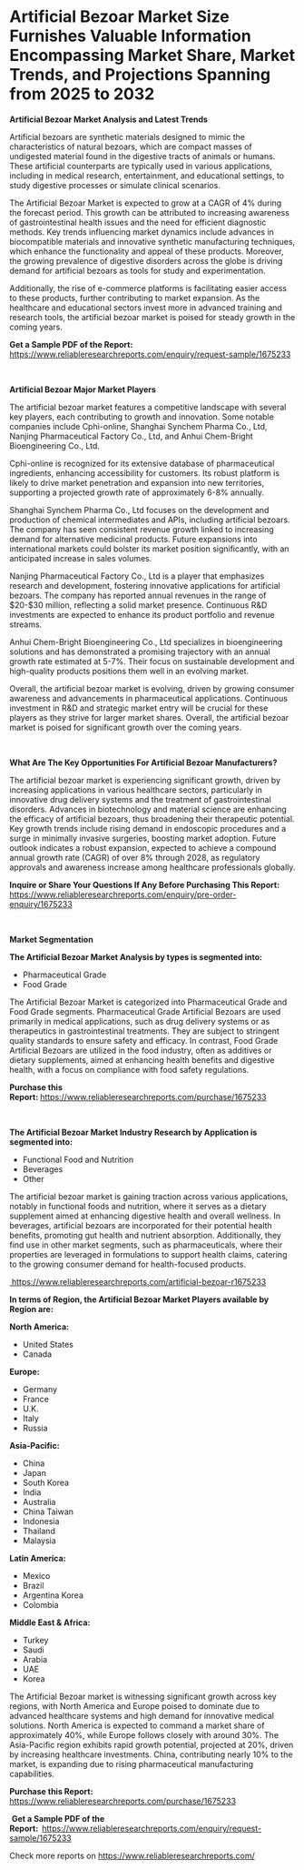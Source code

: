 <p><h1>Artificial Bezoar Market Size Furnishes Valuable Information Encompassing Market Share, Market Trends, and Projections Spanning from 2025 to 2032</h1></p><p><strong>Artificial Bezoar Market Analysis and Latest Trends</strong></p>
<p><p>Artificial bezoars are synthetic materials designed to mimic the characteristics of natural bezoars, which are compact masses of undigested material found in the digestive tracts of animals or humans. These artificial counterparts are typically used in various applications, including in medical research, entertainment, and educational settings, to study digestive processes or simulate clinical scenarios.</p><p>The Artificial Bezoar Market is expected to grow at a CAGR of 4% during the forecast period. This growth can be attributed to increasing awareness of gastrointestinal health issues and the need for efficient diagnostic methods. Key trends influencing market dynamics include advances in biocompatible materials and innovative synthetic manufacturing techniques, which enhance the functionality and appeal of these products. Moreover, the growing prevalence of digestive disorders across the globe is driving demand for artificial bezoars as tools for study and experimentation.</p><p>Additionally, the rise of e-commerce platforms is facilitating easier access to these products, further contributing to market expansion. As the healthcare and educational sectors invest more in advanced training and research tools, the artificial bezoar market is poised for steady growth in the coming years.</p></p>
<p><strong>Get a Sample PDF of the Report:&nbsp;</strong> <a href="https://www.reliableresearchreports.com/enquiry/request-sample/1675233?utm_campaign=2797&utm_medium=2&utm_source=Github&utm_content=ia&utm_term=01042025&utm_id=artificial-bezoar">https://www.reliableresearchreports.com/enquiry/request-sample/1675233</a></p>
<p>&nbsp;</p>
<p><strong>Artificial Bezoar Major Market Players</strong></p>
<p><p>The artificial bezoar market features a competitive landscape with several key players, each contributing to growth and innovation. Some notable companies include Cphi-online, Shanghai Synchem Pharma Co., Ltd, Nanjing Pharmaceutical Factory Co., Ltd, and Anhui Chem-Bright Bioengineering Co., Ltd.</p><p>Cphi-online is recognized for its extensive database of pharmaceutical ingredients, enhancing accessibility for customers. Its robust platform is likely to drive market penetration and expansion into new territories, supporting a projected growth rate of approximately 6-8% annually.</p><p>Shanghai Synchem Pharma Co., Ltd focuses on the development and production of chemical intermediates and APIs, including artificial bezoars. The company has seen consistent revenue growth linked to increasing demand for alternative medicinal products. Future expansions into international markets could bolster its market position significantly, with an anticipated increase in sales volumes.</p><p>Nanjing Pharmaceutical Factory Co., Ltd is a player that emphasizes research and development, fostering innovative applications for artificial bezoars. The company has reported annual revenues in the range of $20-$30 million, reflecting a solid market presence. Continuous R&D investments are expected to enhance its product portfolio and revenue streams.</p><p>Anhui Chem-Bright Bioengineering Co., Ltd specializes in bioengineering solutions and has demonstrated a promising trajectory with an annual growth rate estimated at 5-7%. Their focus on sustainable development and high-quality products positions them well in an evolving market.</p><p>Overall, the artificial bezoar market is evolving, driven by growing consumer awareness and advancements in pharmaceutical applications. Continuous investment in R&D and strategic market entry will be crucial for these players as they strive for larger market shares. Overall, the artificial bezoar market is poised for significant growth over the coming years.</p></p>
<p>&nbsp;</p>
<p><strong>What Are The Key Opportunities For Artificial Bezoar Manufacturers?</strong></p>
<p><p>The artificial bezoar market is experiencing significant growth, driven by increasing applications in various healthcare sectors, particularly in innovative drug delivery systems and the treatment of gastrointestinal disorders. Advances in biotechnology and material science are enhancing the efficacy of artificial bezoars, thus broadening their therapeutic potential. Key growth trends include rising demand in endoscopic procedures and a surge in minimally invasive surgeries, boosting market adoption. Future outlook indicates a robust expansion, expected to achieve a compound annual growth rate (CAGR) of over 8% through 2028, as regulatory approvals and awareness increase among healthcare professionals globally.</p></p>
<p><strong>Inquire or Share Your Questions If Any Before Purchasing This Report:</strong> <a href="https://www.reliableresearchreports.com/enquiry/pre-order-enquiry/1675233?utm_campaign=2797&utm_medium=2&utm_source=Github&utm_content=ia&utm_term=01042025&utm_id=artificial-bezoar">https://www.reliableresearchreports.com/enquiry/pre-order-enquiry/1675233</a></p>
<p>&nbsp;</p>
<p><strong>Market Segmentation</strong></p>
<p><strong>The Artificial Bezoar Market Analysis by types is segmented into:</strong></p>
<p><ul><li>Pharmaceutical Grade</li><li>Food Grade</li></ul></p>
<p><p>The Artificial Bezoar Market is categorized into Pharmaceutical Grade and Food Grade segments. Pharmaceutical Grade Artificial Bezoars are used primarily in medical applications, such as drug delivery systems or as therapeutics in gastrointestinal treatments. They are subject to stringent quality standards to ensure safety and efficacy. In contrast, Food Grade Artificial Bezoars are utilized in the food industry, often as additives or dietary supplements, aimed at enhancing health benefits and digestive health, with a focus on compliance with food safety regulations.</p></p>
<p><strong>Purchase this Report:&nbsp;</strong><a href="https://www.reliableresearchreports.com/purchase/1675233?utm_campaign=2797&utm_medium=2&utm_source=Github&utm_content=ia&utm_term=01042025&utm_id=artificial-bezoar">https://www.reliableresearchreports.com/purchase/1675233</a></p>
<p>&nbsp;</p>
<p><strong>The Artificial Bezoar Market Industry Research by Application is segmented into:</strong></p>
<p><ul><li>Functional Food and Nutrition</li><li>Beverages</li><li>Other</li></ul></p>
<p><p>The artificial bezoar market is gaining traction across various applications, notably in functional foods and nutrition, where it serves as a dietary supplement aimed at enhancing digestive health and overall wellness. In beverages, artificial bezoars are incorporated for their potential health benefits, promoting gut health and nutrient absorption. Additionally, they find use in other market segments, such as pharmaceuticals, where their properties are leveraged in formulations to support health claims, catering to the growing consumer demand for health-focused products.</p></p>
<p><a href="https://www.reliableresearchreports.com/artificial-bezoar-r1675233?utm_campaign=2797&utm_medium=2&utm_source=Github&utm_content=ia&utm_term=01042025&utm_id=artificial-bezoar">&nbsp;https://www.reliableresearchreports.com/artificial-bezoar-r1675233</a></p>
<p><strong>In terms of Region, the Artificial Bezoar Market Players available by Region are:</strong></p>
<p>
    <p> <strong> North America: </strong>
        <ul>
            <li>United States</li>
            <li>Canada</li>
        </ul>
        </p> 
    <p> <strong> Europe: </strong>
        <ul>
            <li>Germany</li>
            <li>France</li>
            <li>U.K.</li>
            <li>Italy</li>
            <li>Russia</li>
        </ul>
        </p> 
    <p> <strong> Asia-Pacific: </strong>
        <ul>
            <li>China</li>
            <li>Japan</li>
            <li>South Korea</li>
            <li>India</li>
            <li>Australia</li>
            <li>China Taiwan</li>
            <li>Indonesia</li>
            <li>Thailand</li>
            <li>Malaysia</li>
        </ul>
        </p> 
    <p> <strong> Latin America: </strong>
        <ul>
            <li>Mexico</li>
            <li>Brazil</li>
            <li>Argentina Korea</li>
            <li>Colombia</li>
        </ul>
        </p> 
    <p> <strong> Middle East & Africa: </strong>
        <ul>
            <li>Turkey</li>
            <li>Saudi</li>
            <li>Arabia</li>
            <li>UAE</li>
            <li>Korea</li>
        </ul>
    </p>
    </p>
<p><p>The Artificial Bezoar market is witnessing significant growth across key regions, with North America and Europe poised to dominate due to advanced healthcare systems and high demand for innovative medical solutions. North America is expected to command a market share of approximately 40%, while Europe follows closely with around 30%. The Asia-Pacific region exhibits rapid growth potential, projected at 20%, driven by increasing healthcare investments. China, contributing nearly 10% to the market, is expanding due to rising pharmaceutical manufacturing capabilities.</p></p>
<p><strong>Purchase this Report: </strong><a href="https://www.reliableresearchreports.com/purchase/1675233?utm_campaign=2797&utm_medium=2&utm_source=Github&utm_content=ia&utm_term=01042025&utm_id=artificial-bezoar">https://www.reliableresearchreports.com/purchase/1675233</a></p>
<p>&nbsp;<strong>Get a Sample PDF of the Report:&nbsp;&nbsp;</strong><a href="https://www.reliableresearchreports.com/enquiry/request-sample/1675233?utm_campaign=2797&utm_medium=2&utm_source=Github&utm_content=ia&utm_term=01042025&utm_id=artificial-bezoar">https://www.reliableresearchreports.com/enquiry/request-sample/1675233</a></p>
<p><strong></strong></p>
<p>Check more reports on <a href="https://www.reliableresearchreports.com/?utm_campaign=2797&utm_medium=2&utm_source=Github&utm_content=ia&utm_term=01042025&utm_id=artificial-bezoar">https://www.reliableresearchreports.com/</a></p>
